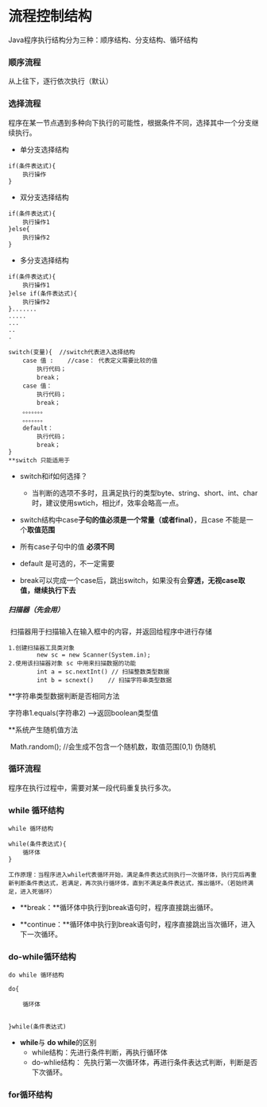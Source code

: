 # 流程控制结构

Java程序执行结构分为三种：顺序结构、分支结构、循环结构

### 顺序流程

从上往下，逐行依次执行（默认）

### 选择流程

程序在某一节点遇到多种向下执行的可能性，根据条件不同，选择其中一个分支继续执行。

- 单分支选择结构

```
if(条件表达式){
	执行操作
}
```

- 双分支选择结构

```
if(条件表达式){
	执行操作1
}else{
	执行操作2
}
```

- 多分支选择结构

```
if(条件表达式){
	执行操作1
}else if(条件表达式){
	执行操作2
}.......
.....
...
..
.
```

```
switch(变量){  //switch代表进入选择结构
	case 值 :    //case： 代表定义需要比较的值
		执行代码；
		break；
	case 值：
		执行代码；
		break；
	。。。。。。。
	。。。。。。。
	default：
		执行代码；
		break；
}
**switch 只能适用于
```

- switch和if如何选择？

  - 当判断的选项不多时，且满足执行的类型byte、string、short、int、char时，建议使用swtich，相比if，效率会略高一点。

- switch结构中case**子句的值必须是一个常量（或者final）**，且case 不能是一个**取值范围**

- 所有case子句中的值 **必须不同**

- default 是可选的，不一定需要

- break可以完成一个case后，跳出switch，如果没有会**穿透，无视case取值，继续执行下去**

  



##### 扫描器（先会用）

​	扫描器用于扫描输入在输入框中的内容，并返回给程序中进行存储

```
1.创建扫描器工具类对象
		new sc = new Scanner(System.in);
2.使用该扫描器对象 sc 中用来扫描数据的功能
		int a = sc.nextInt() // 扫描整数类型数据
		int b = scnext()    // 扫描字符串类型数据
```

**字符串类型数据判断是否相同方法

   字符串1.equals(字符串2) ——>返回boolean类型值

**系统产生随机值方法

​	Math.random();   //会生成不包含一个随机数，取值范围[0,1)    伪随机



### 循环流程

程序在执行过程中，需要对某一段代码重复执行多次。

### while 循环结构

```
while 循环结构

while(条件表达式){
	循环体
}

工作原理：当程序进入while代表循环开始，满足条件表达式则执行一次循环体，执行完后再重新判断条件表达式，若满足，再次执行循环体，直到不满足条件表达式，推出循环。（若始终满足，进入死循环）
```

- **break：**循环体中执行到break语句时，程序直接跳出循环。

- **continue：**循环体中执行到break语句时，程序直接跳出当次循环，进入下一次循环。

### do-while循环结构

```
do while 循环结构

do{
	
	循环体
	
	
}while(条件表达式)

```

- **while**与 **do while**的区别
  - while结构：先进行条件判断，再执行循环体
  - do-whlie结构： 先执行第一次循环体，再进行条件表达式判断，判断是否下次循环。

### for循环结构